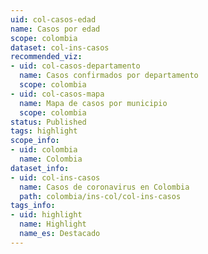 ```yaml
---
uid: col-casos-edad
name: Casos por edad
scope: colombia
dataset: col-ins-casos
recommended_viz:
- uid: col-casos-departamento
  name: Casos confirmados por departamento
  scope: colombia
- uid: col-casos-mapa
  name: Mapa de casos por municipio
  scope: colombia
status: Published
tags: highlight
scope_info:
- uid: colombia
  name: Colombia
dataset_info:
- uid: col-ins-casos
  name: Casos de coronavirus en Colombia
  path: colombia/ins-col/col-ins-casos
tags_info:
- uid: highlight
  name: Highlight
  name_es: Destacado
---
```


